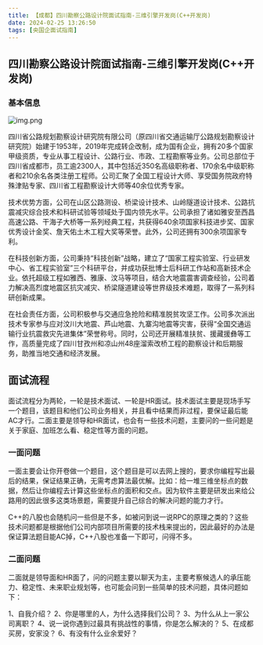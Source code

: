 ```yaml
---
title: 【成都】四川勘察公路设计院面试指南-三维引擎开发岗(C++开发岗)
date: 2024-02-25 13:26:50
tags: [央国企面试指南]
---
```


## 四川勘察公路设计院面试指南-三维引擎开发岗(C++开发岗)

### 基本信息

![img.png](/images/sckcsjy.png)

四川省公路规划勘察设计研究院有限公司（原四川省交通运输厅公路规划勘察设计研究院）始建于1953年，2019年完成转企改制，成为国有企业，拥有20多个国家甲级资质，专业从事工程设计、公路行业、市政、工程勘察等业务。公司总部位于四川省成都市，员工逾2300人，其中包括近350名高级职称者、170余名中级职称者和210余名各类注册工程师。公司汇聚了全国工程设计大师、享受国务院政府特殊津贴专家、四川省工程勘察设计大师等40余位优秀专家。

技术优势方面，公司在山区公路测设、桥梁设计技术、山岭隧道设计技术、公路抗震减灾综合技术和科研试验等领域处于国内领先水平。公司承担了诸如雅安至西昌高速公路、干海子大桥等一系列经典工程，共获得640余项国家科技进步奖、国家优秀设计金奖、詹天佑土木工程大奖等荣誉。此外，公司还拥有300余项国家专利。

在科技创新方面，公司秉持“科技创新”战略，建立了“国家工程实验室、行业研发中心、省工程实验室”三个科研平台，并成功获批博士后科研工作站和高新技术企业。依托超级工程如雅西、雅康、汶马等项目，结合大地震震害调查经验，公司着力解决高烈度地震区抗灾减灾、桥梁隧道建设等世界级技术难题，取得了一系列科研创新成果。

在社会责任方面，公司积极参与交通应急抢险和精准脱贫攻坚工作。公司多次派出技术专家参与应对汶川大地震、芦山地震、九寨沟地震等灾害，获得“全国交通运输行业抗震救灾先进集体”荣誉称号。同时，公司还开展精准扶贫、援藏援彝等工作，高质量完成了四川甘孜州和凉山州48座溜索改桥工程的勘察设计和后期服务，助推当地交通和经济发展。

## 面试流程

面试流程分为两轮，一轮是技术面试、一轮是HR面试。技术面试主要是现场手写一个题目，该题目和他们公司业务相关，并且看中结果而非过程，要保证最后能AC才行。二面主要是领导和HR面试，也会有一些技术问题，主要问的一些问题是关于家庭、加班怎么看、稳定性等方面的问题。

### 一面问题

一面主要会让你开卷做一个题目，这个题目是可以去网上搜的，要求你编程写出最后的结果，保证结果正确，无需考虑算法最优解。比如：给一堆三维坐标点的数据，然后让你编程去计算这些坐标点的面积和交点。因为软件主要是研发出来给公路用的因此很多这类场景题，需要提升自己综合的解决问题的能力才行。

C++的八股也会随机问一些但是不多，如被问到说一说RPC的原理之类的？这些技术问题都是根据他们公司内部项目所需要的技术栈来提出的，因此最好的办法是保证算法题目能AC掉，C++八股也准备一下即可，问得不多。

### 二面问题

二面就是领导面和HR面了，问的问题主要以聊天为主，主要考察候选人的承压能力、稳定性、未来职业规划等，也可能会问到一些简单的技术问题，具体问题如下：

1、自我介绍？
2、你是哪里的人，为什么选择我们公司？
3、为什么从上一家公司离职？
4、说一说你遇到过最具有挑战性的事情，你是怎么解决的？
5、在成都买房，安家没？
6、有没有什么业余爱好？

